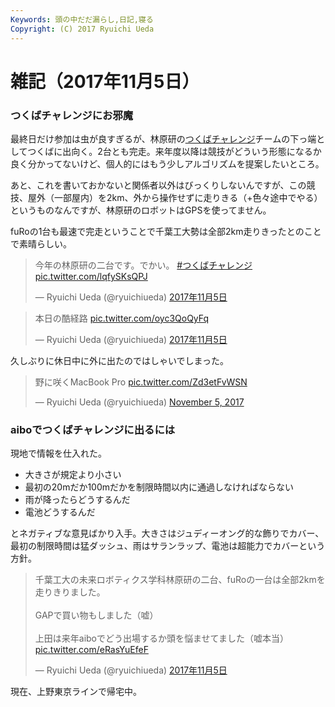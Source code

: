 ```yaml
---
Keywords: 頭の中だだ漏らし,日記,寝る
Copyright: (C) 2017 Ryuichi Ueda
---
```


# 雑記（2017年11月5日）

### つくばチャレンジにお邪魔

最終日だけ参加は虫が良すぎるが、林原研の[つくばチャレンジ](http://www.tsukubachallenge.jp/)チームの下っ端としてつくばに出向く。2台とも完走。来年度以降は競技がどういう形態になるか良く分かってないけど、個人的にはもう少しアルゴリズムを提案したいところ。

あと、これを書いておかないと関係者以外はびっくりしないんですが、この競技、屋外（一部屋内）を2km、外から操作せずに走りきる（+色々途中でやる）というものなんですが、林原研のロボットはGPSを使ってません。

fuRoの1台も最速で完走ということで千葉工大勢は全部2km走りきったとのことで素晴らしい。

<blockquote class="twitter-tweet" data-lang="ja"><p lang="ja" dir="ltr">今年の林原研の二台です。でかい。 <a href="https://twitter.com/hashtag/%E3%81%A4%E3%81%8F%E3%81%B0%E3%83%81%E3%83%A3%E3%83%AC%E3%83%B3%E3%82%B8?src=hash&amp;ref_src=twsrc%5Etfw">#つくばチャレンジ</a> <a href="https://t.co/lqfySKsQPJ">pic.twitter.com/lqfySKsQPJ</a></p>&mdash; Ryuichi Ueda (@ryuichiueda) <a href="https://twitter.com/ryuichiueda/status/926995661404364800?ref_src=twsrc%5Etfw">2017年11月5日</a></blockquote>
<script async src="https://platform.twitter.com/widgets.js" charset="utf-8"></script>

<blockquote class="twitter-tweet" data-lang="ja"><p lang="ja" dir="ltr">本日の酷経路 <a href="https://t.co/oyc3QoQyFq">pic.twitter.com/oyc3QoQyFq</a></p>&mdash; Ryuichi Ueda (@ryuichiueda) <a href="https://twitter.com/ryuichiueda/status/927134125667991552?ref_src=twsrc%5Etfw">2017年11月5日</a></blockquote>
<script async src="https://platform.twitter.com/widgets.js" charset="utf-8"></script>


久しぶりに休日中に外に出たのではしゃいでしまった。

<blockquote class="twitter-tweet" data-partner="tweetdeck"><p lang="ja" dir="ltr">野に咲くMacBook Pro <a href="https://t.co/Zd3etFvWSN">pic.twitter.com/Zd3etFvWSN</a></p>&mdash; Ryuichi Ueda (@ryuichiueda) <a href="https://twitter.com/ryuichiueda/status/927050532132286466?ref_src=twsrc%5Etfw">November 5, 2017</a></blockquote>
<script async src="https://platform.twitter.com/widgets.js" charset="utf-8"></script>


### aiboでつくばチャレンジに出るには

現地で情報を仕入れた。

* 大きさが規定より小さい
* 最初の20mだか100mだかを制限時間以内に通過しなければならない
* 雨が降ったらどうするんだ
* 電池どうするんだ

とネガティブな意見ばかり入手。大きさはジュディーオング的な飾りでカバー、最初の制限時間は猛ダッシュ、雨はサランラップ、電池は超能力でカバーという方針。

<blockquote class="twitter-tweet" data-lang="ja"><p lang="ja" dir="ltr">千葉工大の未来ロボティクス学科林原研の二台、fuRoの一台は全部2kmを走りきりました。<br><br>GAPで買い物もしました（嘘）<br><br>上田は来年aiboでどう出場するか頭を悩ませてました（嘘本当） <a href="https://t.co/eRasYuEfeF">pic.twitter.com/eRasYuEfeF</a></p>&mdash; Ryuichi Ueda (@ryuichiueda) <a href="https://twitter.com/ryuichiueda/status/927138871644532737?ref_src=twsrc%5Etfw">2017年11月5日</a></blockquote>
<script async src="https://platform.twitter.com/widgets.js" charset="utf-8"></script>




現在、上野東京ラインで帰宅中。


